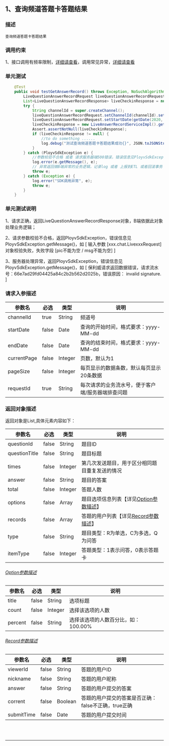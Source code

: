 ## 1、查询频道答题卡答题结果
### 描述
```
查询频道答题卡答题结果
```
### 调用约束
1、接口调用有频率限制，[详细请查看](/limit.md)，调用常见异常，[详细请查看](/exceptionDoc)

### 单元测试
```java
	@Test
	public void testGetAnswerRecord() throws Exception, NoSuchAlgorithmException {
        LiveQuestionAnswerRecordRequest liveQuestionAnswerRecordRequest = new LiveQuestionAnswerRecordRequest();
        List<LiveQuestionAnswerRecordResponse> liveCheckinResponse = null;
        try {
            String channelId = super.createChannel();
            liveQuestionAnswerRecordRequest.setChannelId(channelId).setRequestId(LiveSignUtil.generateUUID());
            liveQuestionAnswerRecordRequest.setStartDate(getDate(2020, 10, 01)).setEndDate(getDate(2099, 10, 01));
            liveCheckinResponse = new LiveAnswerRecordServiceImpl().getAnswerRecord(liveQuestionAnswerRecordRequest);
            Assert.assertNotNull(liveCheckinResponse);
            if (liveCheckinResponse != null) {
                //to do something ......
                log.debug("测试查询频道答题卡答题结果成功{}", JSON.toJSONString(liveCheckinResponse));
            }
        } catch (PloyvSdkException e) {
            //参数校验不合格 或者 请求服务器端500错误，错误信息见PloyvSdkException.getMessage()
            log.error(e.getMessage(), e);
            // 异常返回做B端异常的业务逻辑，记录log 或者 上报到ETL 或者回滚事务
            throw e;
        } catch (Exception e) {
            log.error("SDK调用异常", e);
            throw e;
        }
    }
```
### 单元测试说明
1、请求正确，返回LiveQuestionAnswerRecordResponse对象，B端依据此对象处理业务逻辑；

2、请求参数校验不合格，返回PloyvSdkException，错误信息见PloyvSdkException.getMessage()，如 [ 输入参数 [xxx.chat.LivexxxRequest]对象校验失败，失败字段 [pic不能为空 / msg不能为空] ]

3、服务器处理异常，返回PloyvSdkException，错误信息见PloyvSdkException.getMessage()，如 [ 保利威请求返回数据错误，请求流水号：66e7ad29fd04425a84c2b2b562d2025b，错误原因： invalid signature. ]
### 请求入参描述

| 参数名 | 必选 | 类型 | 说明 | 
| -- | -- | -- | -- | 
| channelId | true | String | 频道号 | 
| startDate | false | Date | 查询的开始时间，格式要求：yyyy-MM-dd | 
| endDate | false | Date | 查询的结束时间，格式要求：yyyy-MM-dd | 
| currentPage | false | Integer | 页数，默认为1 | 
| pageSize | false | Integer | 每页显示的数据条数，默认每页显示20条数据 | 
| requestId | true | String | 每次请求的业务流水号，便于客户端/服务器端排查问题 | 

### 返回对象描述
返回对象是List,具体元素内容如下：

| 参数名 | 必选 | 类型 | 说明 | 
| -- | -- | -- | -- | 
| questionId | false | String | 题目ID | 
| questionTitle | false | String | 题目标题 | 
| times | false | Integer | 第几次发送题目，用于区分相同题目重复发送的情况 | 
| answer | false | String | 题目的答案 | 
| total | false | Integer | 答题人数 | 
| options | false | Array | 题目选项信息列表【详见[Option参数描述](answerRecordService.md?id=polyv35)】 | 
| records | false | Array | 答题的用户列表【详见[Record参数描述](answerRecordService.md?id=polyv36)】 | 
| type | false | String | 题目类型：R为单选，C为多选，Q为问答 | 
| itemType | false | Integer | 答题类型：1表示问答，0表示答题卡 | 

<h6 id="polyv35"><a href="#/answerRecordService.md?id=polyv35"data-id="Option参数描述"class="anchor"><span>Option参数描述</span></a></h6> <!-- {docsify-ignore} -->

| 参数名 | 必选 | 类型 | 说明 | 
| -- | -- | -- | -- | 
| title | false | String | 选项标题 | 
| count | false | Integer | 选择该选项的人数 | 
| percent | false | String | 选择该选项的人数百分比，如：100.00% | 

<h6 id="polyv36"><a href="#/answerRecordService.md?id=polyv36"data-id="Record参数描述"class="anchor"><span>Record参数描述</span></a></h6> <!-- {docsify-ignore} -->

| 参数名 | 必选 | 类型 | 说明 | 
| -- | -- | -- | -- | 
| viewerId | false | String | 答题的用户ID | 
| nickname | false | String | 答题的用户昵称 | 
| answer | false | String | 答题的用户提交的答案 | 
| corrent | false | Boolean | 答题的用户提交的答案是否正确：false不正确，true正确 | 
| submitTime | false | Date | 答题的用户提交时间 | 

<br /><br />

------------------

<br /><br />


